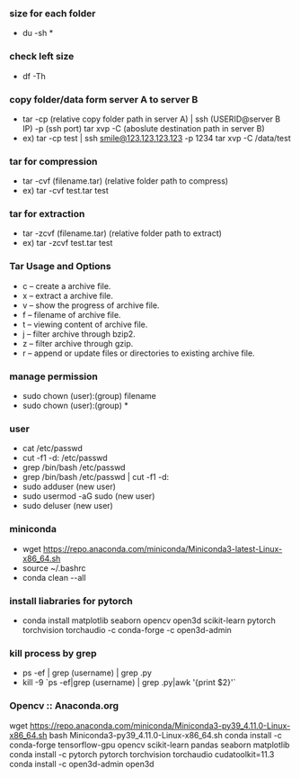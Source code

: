 ### size for each folder
- du -sh *

### check left size
- df -Th

### copy folder/data form server A to server B
- tar -cp (relative copy folder path in server A) | ssh (USERID@server B IP) -p (ssh port) tar xvp -C (aboslute destination path in server B)
- ex) tar -cp test | ssh smile@123.123.123.123 -p 1234 tar xvp -C /data/test

### tar for compression
- tar -cvf (filename.tar) (relative folder path to compress)
- ex) tar -cvf test.tar test

### tar for extraction
- tar -zcvf (filename.tar) (relative folder path to extract)
- ex) tar -zcvf test.tar test

### Tar Usage and Options
- c – create a archive file.
- x – extract a archive file.
- v – show the progress of archive file.
- f – filename of archive file.
- t – viewing content of archive file.
- j – filter archive through bzip2.
- z – filter archive through gzip.
- r – append or update files or directories to existing archive file.

### manage permission
- sudo chown (user):(group) filename
- sudo chown (user):(group) *

### user
- cat /etc/passwd
- cut -f1 -d: /etc/passwd
- grep /bin/bash /etc/passwd
- grep /bin/bash /etc/passwd | cut -f1 -d:
- sudo adduser (new user)
- sudo usermod -aG sudo (new user)
- sudo deluser (new user)

### miniconda
- wget https://repo.anaconda.com/miniconda/Miniconda3-latest-Linux-x86_64.sh
- source ~/.bashrc
- conda clean --all

### install liabraries for pytorch
- conda install matplotlib seaborn opencv open3d scikit-learn pytorch torchvision torchaudio -c conda-forge -c open3d-admin

### kill process by grep
- ps -ef | grep (username) | grep .py
- kill -9 \`ps -ef|grep (username) | grep .py|awk '{print $2}'\`

### Opencv :: Anaconda.org
wget https://repo.anaconda.com/miniconda/Miniconda3-py39_4.11.0-Linux-x86_64.sh
bash Miniconda3-py39_4.11.0-Linux-x86_64.sh
conda install -c conda-forge tensorflow-gpu opencv scikit-learn pandas seaborn matplotlib
conda install -c pytorch pytorch torchvision torchaudio cudatoolkit=11.3
conda install -c open3d-admin open3d


